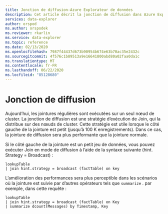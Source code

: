 ```yaml
---
title: Jonction de diffusion-Azure Explorateur de données
description: Cet article décrit la jonction de diffusion dans Azure Explorateur de données.
services: data-explorer
author: orspod
ms.author: orspodek
ms.reviewer: rkarlin
ms.service: data-explorer
ms.topic: reference
ms.date: 02/13/2020
ms.openlocfilehash: 7987f44437d673b90954b674e63b70ac35e2432c
ms.sourcegitcommit: 4f576c1b89513a9e16641800abd80a02faa0da1c
ms.translationtype: MT
ms.contentlocale: fr-FR
ms.lasthandoff: 06/22/2020
ms.locfileid: "85128680"
---
```

# <a name="broadcast-join"></a>Jonction de diffusion

Aujourd’hui, les jointures régulières sont exécutées sur un seul nœud de cluster.
La jonction de diffusion est une stratégie d’exécution de Join, qui la distribue sur des nœuds de cluster. Cette stratégie est utile lorsque le côté gauche de la jointure est petit (jusqu’à 100 K enregistrements). Dans ce cas, la jointure de diffusion sera plus performante que la jointure normale.

Si le côté gauche de la jointure est un petit jeu de données, vous pouvez exécuter Join en mode de diffusion à l’aide de la syntaxe suivante (hint. Strategy = Broadcast) :

```kusto
lookupTable 
| join hint.strategy = broadcast (factTable) on key
```

L’amélioration des performances sera plus perceptible dans les scénarios où la jointure est suivie par d’autres opérateurs tels que `summarize` . par exemple, dans cette requête :

```kusto
lookupTable 
| join hint.strategy = broadcast (factTable) on Key
| summarize dcount(Messages) by Timestamp, Key
```